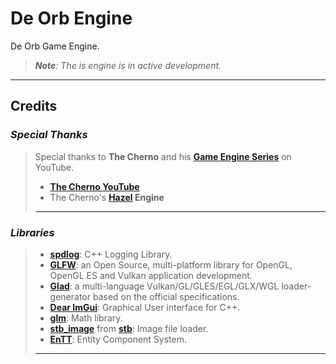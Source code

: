 # **De Orb Engine**
De Orb Game Engine.<br>
>***Note**: The is engine is in active development.*

***
## **Credits**
### ***Special Thanks***
>Special thanks to **The Cherno** and his **[Game Engine Series](https://www.youtube.com/playlist?list=PLlrATfBNZ98dC-V-N3m0Go4deliWHPFwT)** on YouTube.
>* **[The Cherno YouTube](https://www.youtube.com/@TheCherno)**
>* The Cherno's **[Hazel](https://github.com/TheCherno/Hazel) Engine**
>***
### ***Libraries***
>* **[spdlog](https://github.com/gabime/spdlog)**: C++ Logging Library.
>* **[GLFW](https://github.com/glfw/GLFW)**: an Open Source, multi-platform library for OpenGL, OpenGL ES and Vulkan application development.
>* **[Glad](https://glad.dav1d.de/)**: a multi-language Vulkan/GL/GLES/EGL/GLX/WGL loader-generator based on the official specifications.
>* **[Dear ImGui](https://github.com/ocornut/imgui)**: Graphical User interface for C++.
>* **[glm](https://github.com/g-truc/glm)**: Math library.
>* **[stb_image](https://github.com/nothings/stb/blob/master/stb_image.h)** from **[stb](https://github.com/nothings/stb/tree/master)**: Image file loader.
>* **[EnTT](https://github.com/skypjack/entt)**: Entity Component System.
>***
